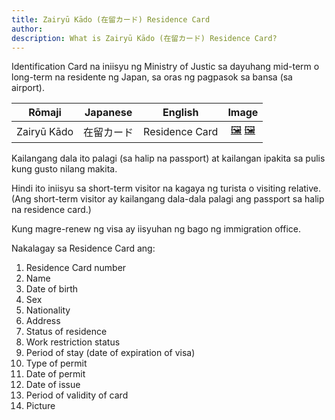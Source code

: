 ```yaml
---
title: Zairyū Kādo (在留カード) Residence Card
author:
description: What is Zairyū Kādo (在留カード) Residence Card?
---
```

Identification Card na iniisyu ng Ministry of Justic sa dayuhang mid-term o long-term na residente ng Japan, sa oras ng pagpasok sa bansa (sa airport).

| Rōmaji | Japanese | English | Image |
| :---: | :---: | :---: | :---: | 
| Zairyū Kādo | 在留カード | Residence Card | [🖼️](zairyu-kado-residence-card-front.jpg "Zairyū Kādo Residence Card front") [🖼️](zairyu-kado-residence-card-back.jpg "Zairyū Kādo Residence Card back")|

Kailangang dala ito palagi (sa halip na passport) at kailangan ipakita sa pulis kung gusto nilang makita.

Hindi ito iniisyu sa short-term visitor na kagaya ng turista o visiting relative. (Ang short-term visitor ay kailangang dala-dala palagi ang passport sa halip na residence card.)

Kung magre-renew ng visa ay iisyuhan ng bago ng immigration office.

Nakalagay sa Residence Card ang:
1. Residence Card number
2. Name
3. Date of birth
4. Sex
5. Nationality
6. Address
7. Status of residence
8. Work restriction status
9. Period of stay (date of expiration of visa)
10. Type of permit
11. Date of permit
12. Date of issue
13. Period of validity of card
14. Picture